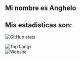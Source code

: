 
## Mi nombre es Anghelo 
## Mis estadisticas son:    
![GitHub stats](https://github-readme-stats.vercel.app/api?username=anghelosieben&show_icons=true&theme=tokyonight)

![Top Langs](https://github-readme-stats.vercel.app/api/top-langs/?username=anghelosieben&show_icons=true&theme=tokyonight)
<br />
![Website](https://img.shields.io/website?down_message=mi%20sitios&up_message=visitar&url=https%3A%2F%2Fanghelosieben.github.io%2Fmisitioweb%2F)
